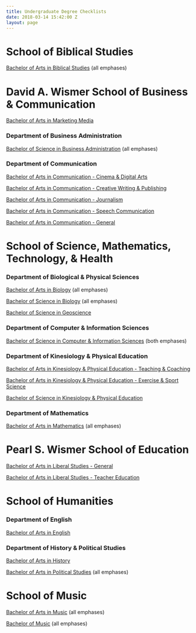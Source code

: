 ```yaml
---
title: Undergraduate Degree Checklists
date: 2018-03-14 15:42:00 Z
layout: page
---
```


# School of Biblical Studies

[Bachelor of Arts in Biblical Studies](/uploads/B.A.%20in%20Biblical%20Studies.pdf) (all emphases)

# David A. Wismer School of Business & Communication

[Bachelor of Arts in Marketing Media](/uploads/B.A.%20in%20Marketing%20Media-827f80.pdf)

### Department of Business Administration

[Bachelor of Science in Business Administration](/uploads/B.S.%20in%20Business%20Administration.pdf) (all emphases)

### Department of Communication

[Bachelor of Arts in Communication - Cinema & Digital Arts](/uploads/B.A.%20in%20Communication%20-%20CDA.pdf)

[Bachelor of Arts in Communication - Creative Writing & Publishing](/uploads/B.A.%20in%20Communication%20-%20Creative%20Writing.pdf)

[Bachelor of Arts in Communication - Journalism](/uploads/B.A.%20in%20Communication%20-%20Journalism.pdf)

[Bachelor of Arts in Communication - Speech Communication](/uploads/B.A.%20in%20Communication%20-%20Speech.pdf)

[Bachelor of Arts in Communication - General](/uploads/B.A.%20in%20Communication%20-%20General.pdf)

# School of Science, Mathematics, Technology, & Health

### Department of Biological & Physical Sciences

[Bachelor of Arts in Biology](/uploads/B.A.%20in%20Biology.pdf) (all emphases)

[Bachelor of Science in Biology](/uploads/B.S.%20in%20Biology.pdf) (all emphases)

[Bachelor of Science in Geoscience](/uploads/B.S.%20in%20Geoscience.pdf)

### Department of Computer & Information Sciences

[Bachelor of Science in Computer & Information Sciences](/uploads/B.S.%20in%20CIS.pdf) (both emphases)

### Department of Kinesiology & Physical Education

[Bachelor of Arts in Kinesiology & Physical Education - Teaching & Coaching](/uploads/B.A.%20in%20Kinesiology%20-%20Teaching%20&%20Coaching.pdf)

[Bachelor of Arts in Kinesiology & Physical Education - Exercise & Sport Science](/uploads/B.A.%20in%20Kinesiology%20-%20Exercise%20&%20Sport%20Science.pdf)

[Bachelor of Science in Kinesiology & Physical Education](/uploads/B.S.%20in%20Kinesiology%20-%20Pre-Physical%20Therapy.pdf)

### Department of Mathematics

[Bachelor of Arts in Mathematics](/uploads/B.A.%20in%20Mathematics.pdf) (all emphases)

# Pearl S. Wismer School of Education

[Bachelor of Arts in Liberal Studies - General](/uploads/B.A.%20in%20Liberal%20Studies%20-%20General%20Emphasis.pdf)

[Bachelor of Arts in Liberal Studies - Teacher Education](/uploads/B.A.%20in%20Liberal%20Studies%20-%20Teacher%20Education%20Emphasis.pdf)

# School of Humanities

### Department of English

[Bachelor of Arts in English](/uploads/B.A.%20in%20English.pdf)

### Department of History & Political Studies

[Bachelor of Arts in History](/uploads/B.A.%20in%20History.pdf)

[Bachelor of Arts in Political Studies](/uploads/B.A.%20in%20Political%20Studies.pdf) (all emphases)

# School of Music

[Bachelor of Arts in Music](/uploads/B.A.%20in%20Music.pdf) (all emphases)

[Bachelor of Music](/uploads/Bachelor%20of%20Music.pdf) (all emphases)